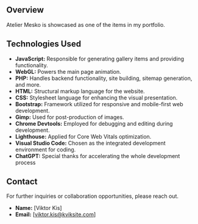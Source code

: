 ## Overview

Atelier Mesko is showcased as one of the items in my portfolio.

## Technologies Used

- **JavaScript:** Responsible for generating gallery items and providing functionality.
- **WebGL:** Powers the main page animation.
- **PHP:** Handles backend functionality, site building, sitemap generation, and more.
- **HTML:** Structural markup language for the website.
- **CSS:** Stylesheet language for enhancing the visual presentation.
- **Bootstrap:** Framework utilized for responsive and mobile-first web development.
- **Gimp:** Used for post-production of images.
- **Chrome Devtools:** Employed for debugging and editing during development.
- **Lighthouse:** Applied for Core Web Vitals optimization.
- **Visual Studio Code:** Chosen as the integrated development environment for coding.
- **ChatGPT:** Special thanks for accelerating the whole development process

## Contact

For further inquiries or collaboration opportunities, please reach out.

- **Name:** [Viktor Kis]
- **Email:** [viktor.kis@kviksite.com]
